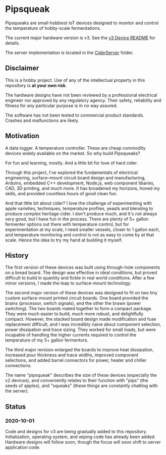# Pipsqueak

Pipsqueaks are small hobbiest IoT devices designed to monitor and control
the temperature of hobby-scale fermentations.

The current major hardware version is v3. See the
[v3 Device README](./Devices/Pipsqueak_v3/README.md) for details.

The server implementation is located in the [CiderServer](./CiderServer/README.md)
folder.

## Disclaimer

This is a hobby project. Use of any of the intellectual property in
this repository is **at your own risk**.

The hardware designs have not been reviewed by a professional
electrical engineer nor approved by any regulatory agency. Their
safety, reliability and fitness for any particular purpose is
in no way assured.

The software has not been tested to commercial product standards.
Crashes and malfunctions are likely.  

## Motivation

A data logger. A temperature controller. These are cheap commodity
devices widely available on the market. So why build Pipsqueaks?

For fun and learning, mostly. And a little bit for love of hard
cider.

Through this project, I've explored the fundamentals of electrical
engineering, surface-mount circuit board design and manufacturing,
Arduino, embedded C++ development, Node.js, web component libaries,
CAD, 3D printing, and much more. It has broadened my horizons,
honed my skills, and provided countless hours of good clean fun.

And that little bit about cider? I love the challenge of experimenting
with apple varieties, techniques, temperature profiles, yeasts and
blending to produce complex heritage cider. I don't produce much, and
it's not always very good, but I have fun in the process. There are
plenty of 5+ gallon fermenter options out there with temperature
control, but for experimentation at my scale, I need smaller vessels,
closer to 1 gallon each, and temperature monitoring and control is
not as easy to come by at that scale. Hence the idea to try my
hand at building it myself. 

## History

The first version of these devices was built using through-hole
components on a bread board. The design was effective in ideal
conditions, but proved difficult to build in quantity and fickle
in real world conditions. After a few minor versions, I made the
leap to surface-mount technology.

The second major version of these devices was designed to fit
on two tiny custom surface-mount printed circuit boards. One board
provided the brains (processor, switch signals), and the other
the brawn (power switching). The two boards mated together to form
a compact package. They were much easier to build, much more robust,
and delightfully compact. However, the stacked board design made
modification and fuse replacement difficult, and I was incredibly
naive about component selection, power dissipation and trace
sizing. They worked for small loads, but were incapable of handling
the higher currents required to control the temperature of my 5+
gallon fermentors.

The third major revision enlarged the boards to improve heat
dissipation, increased pour thickness and trace widths, improved
component selections, and added barrel connectors for power, heater
and chiller connections.

The name "pipsqueak" describes the size of these devices (especially
the v2 devices), and conveniently relates to their function with
"pips" (the seeds of apples), and "squeaks" (these things are
constantly chatting with the server).

## Status

### 2020-10-01

Code and designs for v3 are being gradually added to this repository.
Initialization, operating system, and wiping code has already been
added. Hardware designs will follow soon, though the focus will soon
shift to server application code.


